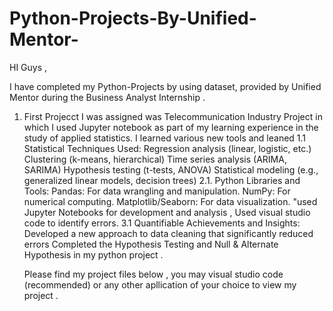 # Python-Projects-By-Unified-Mentor-

HI Guys ,

I have completed my Python-Projects   by using dataset,  provided by Unified Mentor during the Business Analyst Internship .


1. First Projecct I was assigned was Telecommunication Industry Project in which I used  Jupyter notebook as part of my learning experience in the study of applied statistics.
 I learned various new tools and leaned
   1.1 Statistical Techniques Used:
      Regression analysis (linear, logistic, etc.)
       Clustering (k-means, hierarchical)
         Time series analysis (ARIMA, SARIMA)
              Hypothesis testing (t-tests, ANOVA)
               Statistical modeling (e.g., generalized linear models, decision trees)
    2.1. Python Libraries and Tools:
         Pandas: For data wrangling and manipulation.
           NumPy: For numerical computing.
               Matplotlib/Seaborn: For data visualization.
                "used Jupyter Notebooks for development and analysis , Used visual studio code to identify errors.
   3.1   Quantifiable Achievements and Insights:
              Developed a new approach to data cleaning that significantly reduced errors
   Completed the Hypothesis Testing and Null & Alternate Hypothesis in my python project .

   Please find my project files below , you may visual studio code  (recommended) or any other apllication of your choice to view my project .
